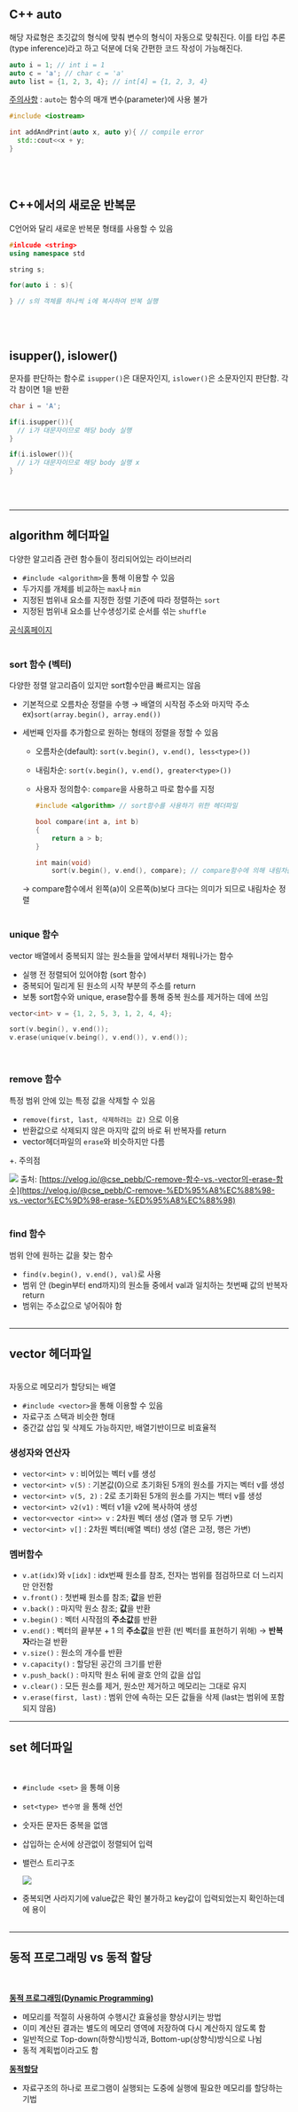 ## C++ auto
해당 자료형은 초깃값의 형식에 맞춰 변수의 형식이 자동으로 맞춰진다. 이를 타입 추론(type inference)라고 하고 덕분에 더욱 간편한 코드 작성이 가능해진다.
```c++
auto i = 1; // int i = 1
auto c = 'a'; // char c = 'a'
auto list = {1, 2, 3, 4}; // int[4] = {1, 2, 3, 4}
```
<u>주의사항</u> : `auto`는 함수의 매개 변수(parameter)에 사용 불가

```c++
#include <iostream>

int addAndPrint(auto x, auto y){ // compile error
  std::cout<<x + y;
}
```
<br>
<br>

## C++에서의 새로운 반복문
C언어와 달리 새로운 반복문 형태를 사용할 수 있음
```c++
#inlcude <string>
using namespace std

string s;

for(auto i : s){

} // s의 객체를 하나씩 i에 복사하여 반복 실행
```
<br>
<br>

## isupper(), islower()
문자를 판단하는 함수로 `isupper()`은 대문자인지, `islower()`은 소문자인지 판단함. 각각 참이면 1을 반환
```c++
char i = 'A';

if(i.isupper()){
  // i가 대문자이므로 해당 body 실행
}

if(i.islower()){
  // i가 대문자이므로 해당 body 실행 x
}
```
<br><br>

---

## algorithm 헤더파일

다양한 알고리즘 관련 함수들이 정리되어있는 라이브러리

- `#include <algorithm>`을 통해 이용할 수 있음
- 두가지를 개체를 비교하는 `max`나 `min`
- 지정된 범위내 요소를 지정한 정렬 기준에 따라 정렬하는 `sort`
- 지정된 범위내 요소를 난수생성기로 순서를 섞는 `shuffle`
 
[공식홈페이지](https://docs.microsoft.com/ko-kr/cpp/standard-library/algorithm?view=msvc-170)
<br><br>

### sort 함수 (벡터)

다양한 정렬 알고리즘이 있지만 sort함수만큼 빠르지는 않음

- 기본적으로 오름차순 정렬을 수행 → 배열의 시작점 주소와 마지막 주소 ex)`sort(array.begin(), array.end())`
- 세번째 인자를 추가함으로 원하는 형태의 정렬을 정할 수 있음
    - 오름차순(default): `sort(v.begin(), v.end(), less<type>())`
    - 내림차순: `sort(v.begin(), v.end(), greater<type>())`
    - 사용자 정의함수: `compare`을 사용하고 따로 함수를 지정
        
        ```cpp
        #include <algorithm> // sort함수를 사용하기 위한 헤더파일
        
        bool compare(int a, int b)
        {
        	return a > b;
        }
        
        int main(void)
        	sort(v.begin(), v.end(), compare); // compare함수에 의해 내림차순 정렬이 됨
        
        ```
        
    
    → compare함수에서 왼쪽(a)이 오른쪽(b)보다 크다는 의미가 되므로 내림차순 정렬
<br><br>
    

### unique 함수

vector 배열에서 중복되지 않는 원소들을 앞에서부터 채워나가는 함수

- 실행 전 정렬되어 있어야함 (sort 함수)
- 중복되어 밀리게 된 원소의 시작 부분의 주소를 return
- 보통 sort함수와 unique, erase함수를 통해 중복 원소를 제거하는 데에 쓰임

```cpp
vector<int> v = {1, 2, 5, 3, 1, 2, 4, 4};

sort(v.begin(), v.end());
v.erase(unique(v.being(), v.end()), v.end());
```
<br>

### remove 함수

특정 범위 안에 있는 특정 값을 삭제할 수 있음

- `remove(first, last, 삭제하려는 값)` 으로 이용
- 반환값으로 삭제되지 않은 마지막 값의 바로 뒤 반복자를 return
- vector헤더파일의 `erase`와 비슷하지만 다름

+. 주의점

![](/image/remove함수.png)
출처: [https://velog.io/@cse_pebb/C-remove-함수-vs.-vector의-erase-함수](https://velog.io/@cse_pebb/C-remove-%ED%95%A8%EC%88%98-vs.-vector%EC%9D%98-erase-%ED%95%A8%EC%88%98)
<br><Br>

### find 함수

범위 안에 원하는 값을 찾는 함수

- `find(v.begin(), v.end(), val)`로 사용
- 범위 안 (begin부터 end까지)의 원소들 중에서 val과 일치하는 첫번째 값의 반복자 return
- 범위는 주소값으로 넣어줘야 함
<br><br>

---

## vector 헤더파일
<br>
자동으로 메모리가 할당되는 배열

- `#include <vector>`을 통해 이용할 수 있음
- 자료구조 스택과 비슷한 형태
- 중간값 삽입 및 삭제도 가능하지만, 배열기반이므로 비효율적

### 생성자와 연산자

- `vector<int> v` : 비어있는 벡터 v를 생성
- `vector<int> v(5)` : 기본값(0)으로 초기화된 5개의 원소를 가지는 벡터 v를 생성
- `vector<int> v(5, 2)` : 2로 초기화된 5개의 원소를 가지는 백터 v를 생성
- `vector<int> v2(v1)` : 벡터 v1을 v2에 복사하여 생성
- `vector<vector <int>> v` : 2차원 벡터 생성 (열과 행 모두 가변)
- `vector<int> v[]` : 2차원 벡터(배열 벡터) 생성 (열은 고정, 행은 가변)

### 멤버함수

- `v.at(idx)`와 `v[idx]` : idx번째 원소를 참조, 전자는 범위를 점검하므로 더 느리지만 안전함
- `v.front()` : 첫번째 원소를 참조; **값**을 반환
- `v.back()` : 마지막 원소 참조; **값**을 반환
- `v.begin()` : 벡터 시작점의 **주소값**를 반환
- `v.end()` : 벡터의 끝부분 + 1 의 **주소값**을 반환 (빈 벡터를 표현하기 위해) → **반복자**라는걸 반환
- `v.size()` : 원소의 개수를 반환
- `v.capacity()` : 할당된 공간의 크기를 반환
- `v.push_back()` : 마지막 원소 뒤에 괄호 안의 값을 삽입
- `v.clear()` : 모든 원소를 제거, 원소만 제거하고 메모리는 그대로 유지
- `v.erase(first, last)` : 범위 안에 속하는 모든 값들을 삭제 (last는 범위에 포함되지 않음)

---

## set 헤더파일
<br>

- `#include <set>` 을 통해 이용
- `set<type> 변수명` 을 통해 선언
- 숫자든 문자든 중복을 없앰
- 삽입하는 순서에 상관없이 정렬되어 입력
- 밸런스 트리구조
    
    ![](image/%EB%B0%B8%EB%9F%B0%EC%8A%A4%20%ED%8A%B8%EB%A6%AC%EA%B5%AC%EC%A1%B0.png)
    

- 중복되면 사라지기에 value값은 확인 불가하고 key값이 입력되었는지 확인하는데에 용이
<br><br>

---

## 동적 프로그래밍 vs 동적 할당
<br>

<u>**동적 프로그래밍(Dynamic Programming)**</u>

- 메모리를 적절히 사용하여 수행시간 효율성을 향상시키는 방법
- 이미 계산된 결과는 별도의 메모리 영역에 저장하여 다시 계산하지 않도록 함
- 일반적으로 Top-down(하향식)방식과, Bottom-up(상향식)방식으로 나뉨
- 동적 계획법이라고도 함

<u>**동적할당**</u>

- 자료구조의 하나로 프로그램이 실행되는 도중에 실행에 필요한 메모리를 할당하는 기법
